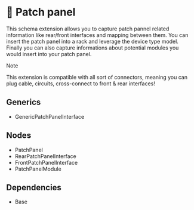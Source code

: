 # 🧩 Patch panel

This schema extension allows you to capture patch pannel related information like rear/front interfaces and mapping between them. You can insert the patch panel into a rack and leverage the device type model. Finally you can also capture informations about potential modules you would insert into your patch panel.

> [!NOTE]
> This extension is compatible with all sort of connectors, meaning you can plug cable, circuits, cross-connect to front & rear interfaces!

## Generics

- GenericPatchPanelInterface

## Nodes

- PatchPanel
- RearPatchPanelInterface
- FrontPatchPanelInterface
- PatchPanelModule

## Dependencies

- Base
